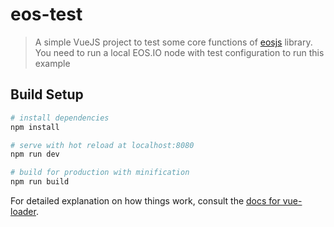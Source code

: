 # eos-test

> A simple VueJS project to test some core functions of [eosjs](https://github.com/EOSIO/eosjs) library. You need to run a local EOS.IO node with test configuration to run this example

## Build Setup

``` bash
# install dependencies
npm install

# serve with hot reload at localhost:8080
npm run dev

# build for production with minification
npm run build
```

For detailed explanation on how things work, consult the [docs for vue-loader](http://vuejs.github.io/vue-loader).
